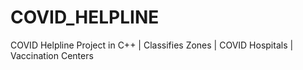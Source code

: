 # COVID_HELPLINE
COVID Helpline Project in C++ | Classifies Zones | COVID Hospitals | Vaccination Centers
